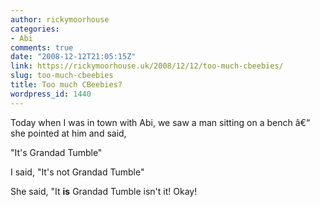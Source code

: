 ```yaml
---
author: rickymoorhouse
categories:
- Abi
comments: true
date: "2008-12-12T21:05:15Z"
link: https://rickymoorhouse.uk/2008/12/12/too-much-cbeebies/
slug: too-much-cbeebies
title: Too much CBeebies?
wordpress_id: 1440
---
```


Today when I was in town with Abi, we saw a man sitting on a bench â€“ she pointed at him and said,


"It's Grandad Tumble"


I said, "It's not Grandad Tumble"


She said, "It **is** Grandad Tumble isn't it!  Okay!
